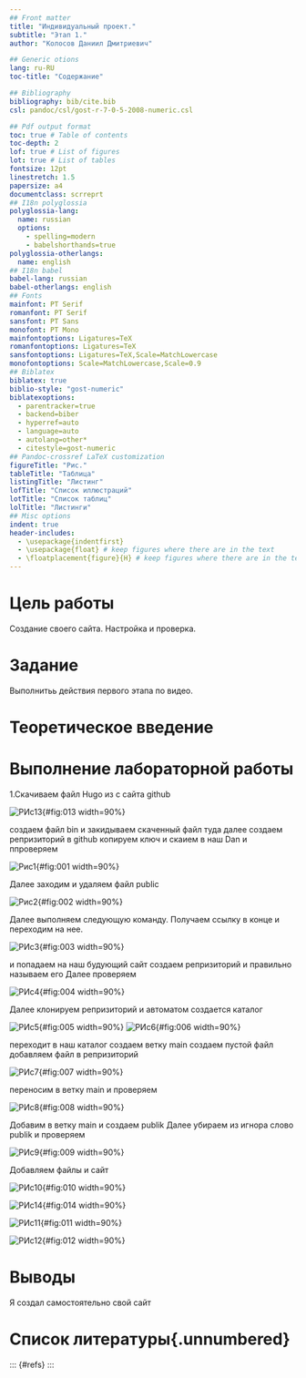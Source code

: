 ```yaml
---
## Front matter
title: "Индивидуальный проект."
subtitle: "Этап 1."
author: "Колосов Даниил Дмитриевич"

## Generic otions
lang: ru-RU
toc-title: "Содержание"

## Bibliography
bibliography: bib/cite.bib
csl: pandoc/csl/gost-r-7-0-5-2008-numeric.csl

## Pdf output format
toc: true # Table of contents
toc-depth: 2
lof: true # List of figures
lot: true # List of tables
fontsize: 12pt
linestretch: 1.5
papersize: a4
documentclass: scrreprt
## I18n polyglossia
polyglossia-lang:
  name: russian
  options:
	- spelling=modern
	- babelshorthands=true
polyglossia-otherlangs:
  name: english
## I18n babel
babel-lang: russian
babel-otherlangs: english
## Fonts
mainfont: PT Serif
romanfont: PT Serif
sansfont: PT Sans
monofont: PT Mono
mainfontoptions: Ligatures=TeX
romanfontoptions: Ligatures=TeX
sansfontoptions: Ligatures=TeX,Scale=MatchLowercase
monofontoptions: Scale=MatchLowercase,Scale=0.9
## Biblatex
biblatex: true
biblio-style: "gost-numeric"
biblatexoptions:
  - parentracker=true
  - backend=biber
  - hyperref=auto
  - language=auto
  - autolang=other*
  - citestyle=gost-numeric
## Pandoc-crossref LaTeX customization
figureTitle: "Рис."
tableTitle: "Таблица"
listingTitle: "Листинг"
lofTitle: "Список иллюстраций"
lotTitle: "Список таблиц"
lolTitle: "Листинги"
## Misc options
indent: true
header-includes:
  - \usepackage{indentfirst}
  - \usepackage{float} # keep figures where there are in the text
  - \floatplacement{figure}{H} # keep figures where there are in the text
---
```


# Цель работы

Создание своего сайта. Настройка и проверка.

# Задание

Выполнитьь действия первого этапа по видео.

# Теоретическое введение


# Выполнение лабораторной работы

1.Скачиваем файл Hugo из с сайта github

![РИс13](image/РИс13.png){#fig:013 width=90%}

создаем файл bin и закидываем скаченный файл туда 
далее создаем репризиторий в github 
копируем ключ 
и скаием в наш Dan 
и ппроверяем

![Рис1](image/РИс1.png){#fig:001 width=90%}

Далее заходим и удаляем файл public

![Рис2](image/РИс2.png){#fig:002 width=90%}

Далее выполняем следующую команду. Получаем ссылку в конце и переходим на нее.

![РИс3](image/РИс3.png){#fig:003 width=90%}

и попадаем на наш будующий сайт 
создаем репризиторий и правильно называем его 
Далее проверяем

![РИс4](image/РИс4.png){#fig:004 width=90%}

Далее клонируем репризиторий
и автоматом создается каталог

![РИс5](image/РИс5.png){#fig:005 width=90%}
![РИс6](image/РИс6.png){#fig:006 width=90%}

переходит в наш каталог 
создаем ветку main
создаем пустой файл
добавляем файл в репризиторий

![РИс7](image/РИс7.png){#fig:007 width=90%}

переносим в ветку main
и проверяем

![РИс8](image/РИс8.png){#fig:008 width=90%}

Добавим в ветку main 
и создаем publik
Далее убираем из игнора слово publik
и проверяем

![РИс9](image/РИс9.png){#fig:009 width=90%}

Добавляем файлы 
и сайт

![РИс10](image/РИс10.png){#fig:010 width=90%}

![РИс14](image/РИс14.png){#fig:014 width=90%}

![РИс11](image/РИс11.png){#fig:011 width=90%}


![РИс12](image/РИс12.png){#fig:012 width=90%}


# Выводы

Я создал самостоятельно свой сайт 

# Список литературы{.unnumbered}

::: {#refs}
:::
